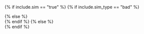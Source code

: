 {% if include.sim == "true" %}
{% if include.sim_type == "bad" %}
<div id="critter-webring-nav-simulated-bad"></div>
<script>
    const xwebringElement = document.getElementById("critter-webring-nav-simulated-bad");
    xwebringElement.innerHTML = `<code>Error: This website does not belong to the webring: {{page.name}}</code><br />
    <p>Please see <a style="color: inherit;" href="{{site.url}}/rings/{{include.slug}}" target="_blank">{{page.name}}</a> for details.</p>`;
    xwebringElement.style = `margin: 5px; padding: 15px; background: red; color: white; font-weight: 800; border-radius: 5px; text-shadow: 1px 1px black;`;
</script>
{% else %}
<div id="critter-webring-nav-simulated-good"></div>
<script>
    const zhere = new URL(window.location.href);
    const zwebringElement = document.getElementById("critter-webring-nav-simulated-good");
    fetch(`{{site.url}}/api/rings/{{include.slug}}.json`).then((res) => res.json()).then(data => {
        let zringSlug = data.slug;
        let zringMembers = data.members;
        zringMembers.push({link: new URL(`{{site.url}}`), name: "Simulated", description: "Not for production"}); // for simulation purposes
        let zringMembersLinksHosts = zringMembers.map(i => (new URL(i.link).host.toLowerCase()));

        if (!zringMembersLinksHosts.includes(zhere.host.toLowerCase())){
            zwebringElement.innerHTML = `<code>Error: This website does not belong to the webring: {{page.name}}</code><br />
            <p>Please see <a style="color: inherit;" href="{{site.url}}/rings/{{include.slug}}" target="_blank">{{page.name}}</a> for details.</p>`;
            zwebringElement.style = `margin: 5px; padding: 15px; background: red; color: white; font-weight: 800; border-radius: 5px; text-shadow: 1px 1px black;`;
            return;
        }
        
        let zmyPositionInRing = zringMembers.findIndex(item => new URL(item.link).host.toLowerCase() === zhere.host.toLowerCase());
        let zprevInRing = zringMembers[(zmyPositionInRing - 1 + zringMembers.length) % zringMembers.length]
        let znextInRing = zringMembers[(zmyPositionInRing + 1) % zringMembers.length]

        const zwebringNavInnerHtml = `
<div>
    <p>{{page.name}}</p>
    <div>
        <span><a href="${zprevInRing.link}">previous</a></span>
        <span><a href="{{site.url}}/rings/{{include.slug}}">info</a></span>
        <span><a href="${znextInRing.link}">next</a></span>
    </div>
</div>
`;
    zwebringElement.innerHTML = zwebringNavInnerHtml;
    })
</script>
{% endif %}
{% else %}
<div id="critter-webring-nav"></div>
<script>
    const here = new URL(window.location.href);
    const webringElement = document.getElementById("critter-webring-nav");
    fetch(`{{site.url}}/api/rings/{{include.slug}}.json`).then((res) => res.json()).then(data => {
        let ringSlug = data.slug;
        let ringMembers = data.members;

        if (ringMembers.length === 0) {
            webringElement.innerHTML = `<code>Error: This webring is empty: {{page.name}}</code><br />
            <p>Please see <a style="color: inherit;" href="{{site.url}}/rings/{{include.slug}}" target="_blank">{{page.name}}</a> for details.</p>`;
            webringElement.style = `margin: 5px; padding: 15px; background: red; color: white; font-weight: 800; border-radius: 5px; text-shadow: 1px 1px black;`;
            return;
        }

        let ringMembersLinksHosts = ringMembers.map(i => (new URL(i.link).host.toLowerCase()));

        if (!ringMembersLinksHosts.includes(here.host.toLowerCase())){
            webringElement.innerHTML = `<code>Error: This website does not belong to the webring: {{page.name}}</code><br />
            <p>Please see <a style="color: inherit;" href="{{site.url}}/rings/{{include.slug}}" target="_blank">{{page.name}}</a> for details.</p>`;
            webringElement.style = `margin: 5px; padding: 15px; background: red; color: white; font-weight: 800; border-radius: 5px; text-shadow: 1px 1px black;`;
            return;
        }
        
        let myPositionInRing = ringMembers.findIndex(item => new URL(item.link).host.toLowerCase() === here.host.toLowerCase());
        let prevInRing = ringMembers[(myPositionInRing - 1 + ringMembers.length) % ringMembers.length]
        let nextInRing = ringMembers[(myPositionInRing + 1) % ringMembers.length]

        const webringNavInnerHtml = `
<div>
    <p>{{page.name}}</p>
    <div>
        <span><a href="${prevInRing.link}">previous</a></span>
        <span><a href="{{site.url}}/rings/{{include.slug}}">info</a></span>
        <span><a href="${nextInRing.link}">next</a></span>
    </div>
</div>
`;

    webringElement.innerHTML = webringNavInnerHtml;
    })
</script>
{% endif %}